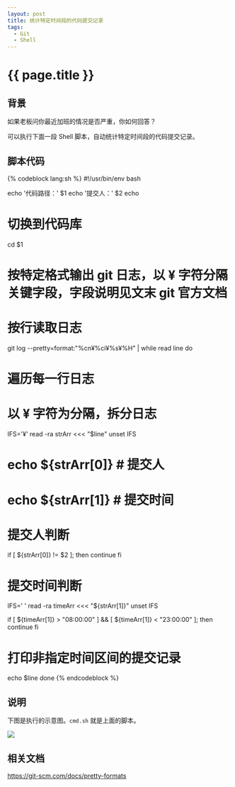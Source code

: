 ```yaml
---
layout: post
title: 统计特定时间段的代码提交记录
tags:
  - Git
  - Shell
---
```


# {{ page.title }}

## 背景

如果老板问你最近加班的情况是否严重，你如何回答？

可以执行下面一段 Shell 脚本，自动统计特定时间段的代码提交记录。

<!-- more -->

## 脚本代码

{% codeblock lang:sh %}
#!/usr/bin/env bash

echo '代码路径：' $1
echo '提交人：' $2
echo

# 切换到代码库
cd $1

# 按特定格式输出 git 日志，以 ¥ 字符分隔关键字段，字段说明见文末 git 官方文档
# 按行读取日志
git log --pretty=format:"%cn¥%ci¥%s¥%H" | while read line
do
  # 遍历每一行日志
  # 以 ¥ 字符为分隔，拆分日志
  IFS='¥'
  read -ra strArr <<< "$line"
  unset IFS

  # echo ${strArr[0]} # 提交人
  # echo ${strArr[1]} # 提交时间

  # 提交人判断
  if [ ${strArr[0]} != $2 ]; then
    continue
  fi

  # 提交时间判断
  IFS=' '
  read -ra timeArr <<< "${strArr[1]}"
  unset IFS

  if [ ${timeArr[1]} \> "08:00:00" ] && [ ${timeArr[1]} \< "23:00:00" ]; then
    continue
  fi

  # 打印非指定时间区间的提交记录
  echo $line
done
{% endcodeblock %}

## 说明

下图是执行的示意图。`cmd.sh` 就是上面的脚本。

![](/images/2023-09-01-示例.png)

## 相关文档

https://git-scm.com/docs/pretty-formats
